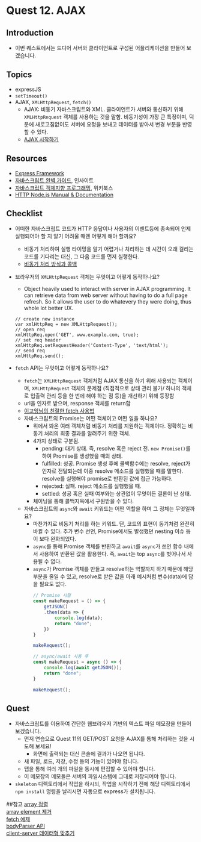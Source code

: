 # Quest 12. AJAX


## Introduction
* 이번 퀘스트에서는 드디어 서버와 클라이언트로 구성된 어플리케이션을 만들어 보겠습니다.

## Topics
* expressJS
* `setTimeout()`
* AJAX, `XMLHttpRequest`, `fetch()`
  * AJAX: 비동기 자바스크립트와 XML. 클라이언트가 서버와 통신하기 위해 `XMLHttpRequest` 객체를 사용하는 것을 말함.
  비동기성이 가장 큰 특징이며, 덕분에 새로고침없이도 서버에 요청을 보내고 데이터를 받아서 변경 부분을 반영할 수 있다. 
  * [AJAX 시작하기](https://developer.mozilla.org/ko/docs/Web/Guide/AJAX/Getting_Started)
  
## Resources
* [Express Framework](http://expressjs.com/)
* [자바스크립트 완벽 가이드](http://www.yes24.com/24/Goods/8275120?Acode=101), 인사이트
* [자바스크립트 객체지향 프로그래밍](http://www.yes24.com/24/Goods/7276246?Acode=101), 위키북스
* [HTTP Node.js Manual & Documentation](https://nodejs.org/api/http.html)

## Checklist
* 어떠한 자바스크립트 코드가 HTTP 응답이나 사용자의 이벤트등에 종속되어 언제 실행되어야 할 지 알기 어려울 때엔 어떻게 해야 할까요?
  * 비동기 처리하여 실행 타이밍을 알기 어렵거나 처리하는 데 시간이 오래 걸리는 코드를 기다리는 대신, 그 다음 코드를 먼저 실행한다.
  * [비동기 처리 방식과 콜백](https://joshua1988.github.io/web-development/javascript/javascript-asynchronous-operation/) 
  
* 브라우저의 `XMLHttpRequest` 객체는 무엇이고 어떻게 동작하나요?
  * Object heavily used to interact with server in AJAX programming. It can retrieve data from web server without having to do a full page refresh.
  So it allows the user to do whatevery they were doing, thus whole lot better UX.
  ```
  // create new instance
  var xmlHttpReq = new XMLHttpRequest();
  // open req
  xmlHttpReq.open('GET', www.example.com, true);
  // set req header
  xmlHttpReq.setRequestHeader('Content-Type', 'text/html');
  // send req
  xmlHttpReq.send();
  ``` 
  
* `fetch` API는 무엇이고 어떻게 동작하나요?
  * `fetch`는 `XMLHttpRequest` 객체처럼 AJAX 통신을 하기 위해 사용되는 객체이며,
   `XMLHttpRequest` 객체의 문제점 (직접적으로 상태 관리 불가/ 하나의 객체로 입출력 관리 등을 한 번에 해야 하는 점 등)을 개선하기 위해 등장함
  * url을 인자로 받으며, response 객체를 return함 
  * [이고잉님의 친절한 fetch 사용법](https://opentutorials.org/course/3281/20562)
  * 자바스크립트의 Promise는 어떤 객체이고 어떤 일을 하나요?
    * 위에서 봐온 여러 객체처럼 비동기 처리를 지원하는 객체이다. 정확히는 비동기 처리의 최종 결과를 알려주기 위한 객체.
    * 4가지 상태로 구분됨.
      * pending: 대기 상태. 즉, resolve 혹은 reject 전. `new Promise()`를 하여 Promise를 생성했을 때의 상태.
      * fulfilled: 성공. Promise 생성 후에 콜백함수에는 resolve, reject가 인자로 전달되는데 이중 resolve 메소드를 실행했을 때를 말한다. resolve를 실행해야 promise로 반환된 값에 접근 가능하다.
      * rejected: 실패. reject 메소드를 실행했을 때. 
      * settled: 성공 혹은 실패 여부와는 상관없이 무엇이든 결론이 난 상태.
    * 체이닝을 통해 콜백지옥에서 구원받을 수 있다.
  * 자바스크립트의 `async`와 `await` 키워드는 어떤 역할을 하며 그 정체는 무엇일까요?
    * 마찬가지로 비동기 처리를 하는 키워드. 단, 코드의 표현이 동기처럼 완전히 바뀔 수 있다. 추가 변수 선언, Promise에서도 발생했던 nesting 이슈 등이 보다 완화되었다.
    * `async`를 통해 Promise 객체를 반환하고 `await`를 `async`가 쓰인 함수 내에서 사용하여 반환된 값을 활용한다. 즉, `await`는 top `async`를 벗어나서 사용될 수 없다.
    * `async`가 Promise 객체를 만들고 resolve하는 역할까지 하기 때문에 해당 부분을 줄일 수 있고, resolve로 받은 값을 아래 예시처럼 변수(data)에 담을 필요도 없다.
        ```javascript
        // Promise 시절
        const makeRequest = () => {
            getJSON()
            .then(data => {
                console.log(data);
                return "done";
            })
        }
    
        makeRequest();
        ```
        ```javascript
        // async/await 사용 후
        const makeRequest = async () => {
            console.log(await getJSON());
            return "done";
        }
    
        makeRequest();
        ```

## Quest
* 자바스크립트를 이용하여 간단한 웹브라우저 기반의 텍스트 파일 메모장을 만들어 보겠습니다.
  * 먼저 연습으로 Quest 11의 GET/POST 요청을 AJAX를 통해 처리하는 것을 시도해 보세요!
    * 화면에 출력되는 대신 콘솔에 결과가 나오면 됩니다.
  * 새 파일, 로드, 저장, 수정 등의 기능이 있어야 합니다.
  * 탭을 통해 여러 개의 파일을 동시에 편집할 수 있어야 합니다.
  * 이 메모장의 메모들은 서버의 파일시스템에 그대로 저장되어야 합니다.
* `skeleton` 디렉토리에서 작업을 하시되, 작업을 시작하기 전에 해당 디렉토리에서 `npm install` 명령을 날리시면 자동으로 express가 설치됩니다.

##참고
[array 정렬](http://dudmy.net/javascript/2015/11/16/javascript-sort/)  
[array element 제거](https://love2dev.com/blog/javascript-remove-from-array/)  
[fetch 예제](https://googlechrome.github.io/samples/fetch-api/fetch-post.html)  
[bodyParser API](https://www.npmjs.com/package/body-parser#bodyparserjsonoptions)  
[client-server 데이터형 맞추기](http://lazydev.tistory.com/54)  